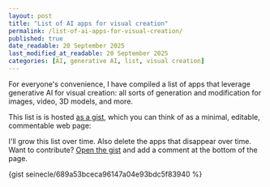 ```yaml
---
layout: post
title: "List of AI apps for visual creation"
permalink: /list-of-ai-apps-for-visual-creation/
published: true
date_readable: 20 September 2025
last_modified_at_readable: 20 September 2025
categories: [AI, generative AI, list, visual creation]
---
```


For everyone's convenience, I have compiled a list of apps that leverage generative AI for visual creation: all sorts of generation and modification for images, video, 3D models, and more.

This list is is hosted [as a gist](https://www.liquidweb.com/blog/what-is-a-github-gist), which you can think of as a minimal, editable, commentable web page: 

I'll grow this list over time. Also delete the apps that disappear over time. Want to contribute? [Open the gist]() and add a comment at the bottom of the page.

<div markdown="1">
{gist seinecle/689a53bceca96147a04e93bdc5f83940 %}
</div>

